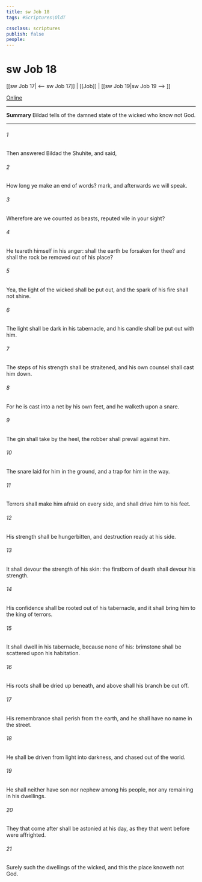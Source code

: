 ```yaml
---
title: sw Job 18
tags: #Scriptures\OldT

cssclass: scriptures
publish: false
people:
---
```


# sw Job 18
[[sw Job 17| <-- sw Job 17]] | [[Job]] | [[sw Job 19|sw Job 19 --> ]]

[Online](https://churchofjesuschrist.org/study/scriptures/ot/job/18?lang=eng)

---
__Summary__
Bildad tells of the damned state of the wicked who know not God.

---
###### 1 
Then answered Bildad the Shuhite, and said,

###### 2 
How long  ye make an end of words? mark, and afterwards we will speak.

###### 3 
Wherefore are we counted as beasts,  reputed vile in your sight?

###### 4 
He teareth himself in his anger: shall the earth be forsaken for thee? and shall the rock be removed out of his place?

###### 5 
Yea, the light of the wicked shall be put out, and the spark of his fire shall not shine.

###### 6 
The light shall be dark in his tabernacle, and his candle shall be put out with him.

###### 7 
The steps of his strength shall be straitened, and his own counsel shall cast him down.

###### 8 
For he is cast into a net by his own feet, and he walketh upon a snare.

###### 9 
The gin shall take  by the heel,  the robber shall prevail against him.

###### 10 
The snare  laid for him in the ground, and a trap for him in the way.

###### 11 
Terrors shall make him afraid on every side, and shall drive him to his feet.

###### 12 
His strength shall be hungerbitten, and destruction  ready at his side.

###### 13 
It shall devour the strength of his skin:  the firstborn of death shall devour his strength.

###### 14 
His confidence shall be rooted out of his tabernacle, and it shall bring him to the king of terrors.

###### 15 
It shall dwell in his tabernacle, because  none of his: brimstone shall be scattered upon his habitation.

###### 16 
His roots shall be dried up beneath, and above shall his branch be cut off.

###### 17 
His remembrance shall perish from the earth, and he shall have no name in the street.

###### 18 
He shall be driven from light into darkness, and chased out of the world.

###### 19 
He shall neither have son nor nephew among his people, nor any remaining in his dwellings.

###### 20 
They that come after  shall be astonied at his day, as they that went before were affrighted.

###### 21 
Surely such  the dwellings of the wicked, and this  the place  knoweth not God.

